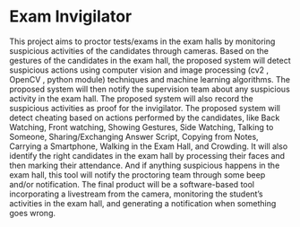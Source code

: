 # Exam Invigilator

This project aims to proctor tests/exams in the exam halls by monitoring suspicious activities of
the candidates through cameras. Based on the gestures of the candidates in the exam hall, the
proposed system will detect suspicious actions using computer vision and image processing (cv2
, OpenCV , python module) techniques and machine learning algorithms. The proposed system
will then notify the supervision team about any suspicious activity in the exam hall. The proposed
system will also record the suspicious activities as proof for the invigilator.
The proposed system will detect cheating based on actions performed by the candidates, like Back
Watching, Front watching, Showing Gestures, Side Watching, Talking to Someone,
Sharing/Exchanging Answer Script, Copying from Notes, Carrying a Smartphone, Walking in the
Exam Hall, and Crowding. It will also identify the right candidates in the exam hall by processing
their faces and then marking their attendance. And if anything suspicious happens in the exam hall,
this tool will notify the proctoring team through some beep and/or notification.
The final product will be a software-based tool incorporating a livestream from the camera,
monitoring the student’s activities in the exam hall, and generating a notification when something
goes wrong.
